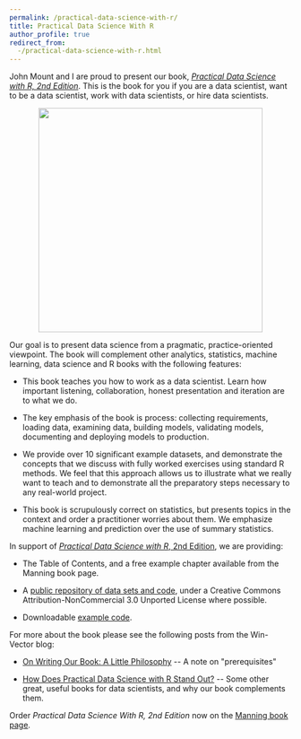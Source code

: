```yaml
---
permalink: /practical-data-science-with-r/
title: Practical Data Science With R
author_profile: true
redirect_from:
  -/practical-data-science-with-r.html
---
```


John Mount and I are proud to present our book, [*Practical Data Science with R, 2nd Edition*](https://www.manning.com/books/practical-data-science-with-r-second-edition).  This is the book for you if you are a data scientist, want to be a data scientist, work with data scientists, or hire data scientists.

<p style="text-align:center;"><img src="https://NinaZumel.github.io/files/images/zumel-pdsr-2ed-hi.jpg" width="400"/></p>

Our goal is to present data science from a pragmatic, practice-oriented viewpoint. The book will complement other analytics, statistics, machine learning, data science and R books with the following features:

* This book teaches you how to work as a data scientist. Learn how important listening, collaboration, honest presentation and iteration are to what we do.

* The key emphasis of the book is process: collecting requirements, loading data, examining data, building models, validating models, documenting and deploying models to production.

* We provide over 10 significant example datasets, and demonstrate the concepts that we discuss with fully worked exercises using standard R methods. We feel that this approach allows us to illustrate what we really want to teach and to demonstrate all the preparatory steps necessary to any real-world project.

* This book is scrupulously correct on statistics, but presents topics in the context and order a practitioner worries about them.  We emphasize machine learning and prediction over the use of summary statistics.

In support of [*Practical Data Science with R*, 2nd Edition](https://www.manning.com/books/practical-data-science-with-r-second-edition), we are providing:


* The Table of Contents, and a free example chapter available from the Manning book page.

* A [public repository of data sets and code](https://github.com/WinVector/PDSwR2), under a Creative Commons Attribution-NonCommercial 3.0 Unported License where possible.

* Downloadable [example code](https://github.com/WinVector/PDSwR2/tree/master/CodeExamples).

For more about the book please see the following posts from the Win-Vector blog:

* [On Writing Our Book: A Little Philosophy](http://www.win-vector.com/blog/2013/05/on-writing-our-book-a-little-philosophy/) -- A note on "prerequisites"

* [How Does Practical Data Science with R Stand Out?](http://www.win-vector.com/blog/2014/06/how-does-practical-data-science-with-r-stand-out) -- Some other great, useful books for data scientists, and why our book complements them.


Order *Practical Data Science With R, 2nd Edition* now on the [Manning book page](https://www.manning.com/books/practical-data-science-with-r-second-edition).